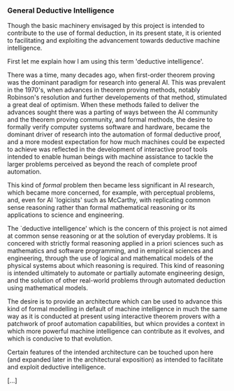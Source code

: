 
### General Deductive Intelligence

Though the basic machinery envisaged by this project is intended to contribute to the use of formal deduction, in its present state, it is oriented to facilitating and exploiting the advancement towards deductive machine intelligence.

First let me explain how I am using this term 'deductive intelligence'.

There was a time, many decades ago, when first-order theorem proving was the dominant paradigm for research into general AI.
This was prevalent in the 1970's, when advances in theorem proving methods, notably Robinson's resolution and further developements of that method, stimulated a great deal of optimism.
When these methods failed to deliver the advances sought there was a parting of ways between the AI community and the theorem proving community, and formal methods, the desire to formally verify computer systems software and hardware, became the dominant driver of research into the automation of formal deductive proof, and a more modest expectation for how much machines could be expected to achieve was reflected in the development of interactive proof tools intended to enable human beings with machine assistance to tackle the larger problems perceived as beyond the reach of complete proof automation.

This kind of _formal_ problem then became less significant in AI research, which became more concerned, for example, with perceptual problems, and, even for AI `logicists' such as McCarthy, with replicating common sense reasoning rather than formal mathematical reasoning or its applications to science and engineering.

The `deductive intelligence' which is the concern of this project is not aimed at common sense reasoning or at the solution of everyday problems.
It is concered with strictly formal reasoning applied in a priori sciences such as mathematics and software programming, and in empirical sciences and engineering, through the use of logical and mathematical models of the physical systems about which reasoning is required.
This kind of reasoning is intended ultimately to automate or partially automate engineering design, and the solution of other real-world problems through automated deduction using mathematical models.

The desire is to provide an architecture which can be used to advance this kind of formal modelling in default of machine intelligence in much the same way as it is conducted at present using interactive theorem provers with a patchwork of proof automation capabilities, but whicn provides a context in which more powerful machine intelligence can contribute as it evolves, and which is conducive to that evolution.

Certain features of the intended architecture can be touched upon here (and expanded later in the architectural exposition) as intended to facilitate and exploit deductive intelligence.

[...]







